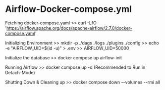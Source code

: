# Airflow-Docker-compose.yml

Fetching docker-compose.yaml >> curl -LfO 'https://airflow.apache.org/docs/apache-airflow/2.7.0/docker-compose.yaml'

Initializing Environment >> mkdir -p ./dags ./logs ./plugins ./config >> echo -e "AIRFLOW_UID=$(id -u)" > .env >> AIRFLOW_UID=50000

Initialize the database >> docker compose up airflow-init

Running Airflow >> docker compose up -d (Recommended to Run in Detach-Mode)

Shutting Down & Cleaning up >> docker compose down --volumes --rmi all







